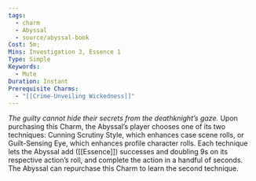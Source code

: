 ```yaml
---
tags:
  - charm
  - Abyssal
  - source/abyssal-book
Cost: 5m; 
Mins: Investigation 3, Essence 1
Type: Simple
Keywords:
  - Mute
Duration: Instant
Prerequisite Charms:
  - "[[Crime-Unveiling Wickedness]]"
---
```

*The guilty cannot hide their secrets from the deathknight’s gaze.*
Upon purchasing this Charm, the Abyssal’s player chooses one of its two techniques: Cunning Scrutiny Style, which enhances case scene rolls, or Guilt-Sensing Eye, which enhances profile character rolls.
Each technique lets the Abyssal add ([[Essence]]) successes and doubling 9s on its respective action’s roll, and complete the action in a handful of seconds.
The Abyssal can repurchase this Charm to learn the second technique.